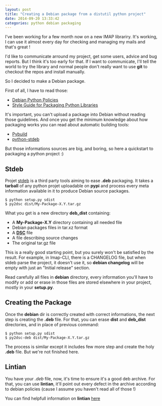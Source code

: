 ```yaml
---
layout: post
title: "Creating a Debian package from a distutil python project"
date: 2014-09-20 13:33:42
categories: python debian packaging
---
```


I've been working for a few month now on a new IMAP librariry. It's working, I can use it almost every day for checking
and managing my mails and that's great !

I'd like to communicate arround my project, get some users, advice and bug reports. But I think it's too early for that.
If I want to communicate, I'll tell the world to try the library and normal people don't really want to use **git** to
checkout the repos and install manually.

So I decided to make a Debian package.

First of all, I have to read those:

* [Debian Python Policies](http://www.debian.org/doc/packaging-manuals/python-policy/index.html#contents)
* [Style Guide for Packaging Python Libraries](https://wiki.debian.org/Python/LibraryStyleGuide)

It's important, you can't upload a package into Debian without reading those guidelines. And once you get the minimum
knowledge about how packaging works you can read about automatic building tools:

* [Pybuild](https://wiki.debian.org/Python/Pybuild)
* [python-stdeb](https://pypi.python.org/pypi/stdeb)

But those informations sources are big, and boring, so here a quickstart to packaging a python project :)


## Stdeb ##

Projet [stdeb](https://pypi.python.org/pypi/stdeb) is a third party tools aiming to ease **.deb** packaging. It
takes a **tarball** of any python projet uploadable on **pypi** and process every meta information available in it to
produce Debian source packages.

    $ python setup.py sdist
    $ py2dsc dist/My-Package-X.Y.tar.gz

What you get is a new directory **deb_dist** containing:

* A **My-Package-X.Y** directory containing all needed file
* Debian packages files in tar.xz format
* A [**DSC**](https://wiki.debian.org/dsc) file
* A file describing source changes
* The original tar.gz file

This is a really good starting point, but you surely won't be satisfied by the result. For example, in Imap-CLI, there
is a CHANGELOG file, but when stdeb parse the project, it doesn't use it, so **debian changelog** will be empty with
just an "Initial release" section.

Read carefully all files in **debian** directory, every information you'll have to modify or add or erase in those files
are stored elsewhere in your project, mostly in your **setup.py**.


## Creating the Package ##

Once the **debian** dir is correctly created with correct informations, the next step is creating the **.deb** file. For
that, you can erase **dist** and **deb_dist** directories, and in place of previous command:

    $ python setup.py sdist
    $ py2dsc-deb dist/My-Package-X.Y.tar.gz

The process is similar except it includes few more step and create the holy **.deb** file. But we're not finished here.


## Lintian ##

You have your *.deb* file, now, it's time to ensure it's a good deb archive. For that, you can use **lintian**, it'll
point out every defect in the archive according to debian policies (cause I assume you haven't read all of those !)

You can find helpfull information on **lintian** [here](https://lintian.debian.org/manual/index.html)
